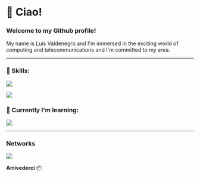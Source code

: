 # :bookmark_tabs: Ciao!

### Welcome to my Github profile!

My name is Luis Valdenegro and I'm immersed in the exciting world of computing and telecommunications and I'm committed to my area.

---

### :wrench: Skills:

<p>
  <a href="https://skillicons.dev">
    <img src="https://skillicons.dev/icons?i=c,cpp,java"/>
    <p>
    <img src="https://skillicons.dev/icons?i=vscode,photoshop,xd,figma"/>
  </a>
</p>

### 📕 Currently I'm learning:

<p>
  <a href="https://skillicons.dev">
    <img src="https://skillicons.dev/icons?i=python,javascript,html,css"/>
  </a>
</p>

---

<h3>Networks</h3>

<p>
  <a href="https://www.instagram.com/lwchito/">
    <img src="https://skillicons.dev/icons?i=instagram"/>
  </a>
</p>
    
**Arrivederci** :package:



